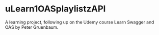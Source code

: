 # uLearn1OASplaylistzAPI
A learning project, following up on the Udemy course Learn Swagger and OAS by Peter Gruenbaum.
